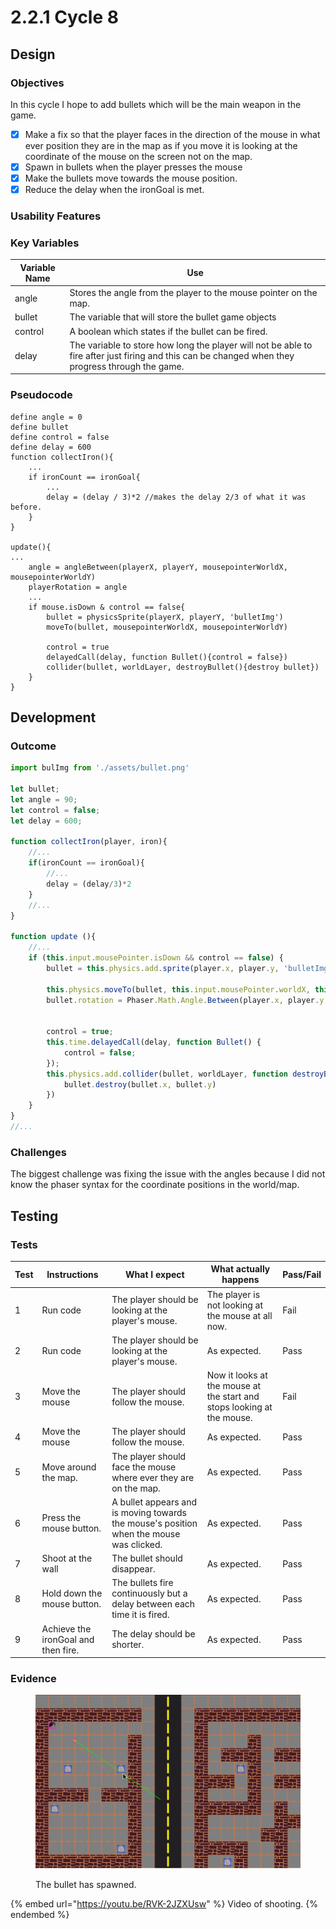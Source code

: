 # 2.2.1 Cycle 8

## Design

### Objectives

In this cycle I hope to add bullets which will be the main weapon in the game.

* [x] Make a fix so that the player faces in the direction of the mouse in what ever position they are in the map as if you move it is looking at the coordinate of the mouse on the screen not on the map.
* [x] Spawn in bullets when the player presses the mouse
* [x] Make the bullets move towards the mouse position.
* [x] Reduce the delay when the ironGoal is met.

### Usability Features

### Key Variables

| Variable Name | Use                                                                                                                                               |
| ------------- | ------------------------------------------------------------------------------------------------------------------------------------------------- |
| angle         | Stores the angle from the player to the mouse pointer on the map.                                                                                 |
| bullet        | The variable that will store the bullet game objects                                                                                              |
| control       | A boolean which states if the bullet can be fired.                                                                                                |
| delay         | The variable to store how long the player will not be able to fire after just firing and this can be changed when they progress through the game. |

### Pseudocode

```
define angle = 0
define bullet
define control = false
define delay = 600
function collectIron(){
    ...
    if ironCount == ironGoal{
        ...
        delay = (delay / 3)*2 //makes the delay 2/3 of what it was before.
    }
}

update(){
...
    angle = angleBetween(playerX, playerY, mousepointerWorldX, mousepointerWorldY)
    playerRotation = angle
    ...
    if mouse.isDown & control == false{
        bullet = physicsSprite(playerX, playerY, 'bulletImg')
        moveTo(bullet, mousepointerWorldX, mousepointerWorldY)
        
        control = true
        delayedCall(delay, function Bullet(){control = false})
        collider(bullet, worldLayer, destroyBullet(){destroy bullet})
    }
}
```

## Development

### Outcome

```javascript
import bulImg from './assets/bullet.png'

let bullet;
let angle = 90;
let control = false;
let delay = 600;

function collectIron(player, iron){
    //...
    if(ironCount == ironGoal){
        //...
        delay = (delay/3)*2
    }
    //...
}

function update (){
    //...
    if (this.input.mousePointer.isDown && control == false) {
        bullet = this.physics.add.sprite(player.x, player.y, 'bulletImg');

        this.physics.moveTo(bullet, this.input.mousePointer.worldX, this.input.mousePointer.worldY, 500)
        bullet.rotation = Phaser.Math.Angle.Between(player.x, player.y, this.input.mousePointer.worldX, this.input.mousePointer.worldY) - 80


        control = true;
        this.time.delayedCall(delay, function Bullet() {
            control = false;
        });
        this.physics.add.collider(bullet, worldLayer, function destroyBullet(){
            bullet.destroy(bullet.x, bullet.y)
        })
    }
}
//...
```

### Challenges

The biggest challenge was fixing the issue with the angles because I did not know the phaser syntax for the coordinate positions in the world/map.

## Testing

### Tests

| Test | Instructions                        | What I expect                                                                           | What actually happens                                                   | Pass/Fail |
| ---- | ----------------------------------- | --------------------------------------------------------------------------------------- | ----------------------------------------------------------------------- | --------- |
| 1    | Run code                            | The player should be looking at the player's mouse.                                     | The player is not looking at the mouse at all now.                      | Fail      |
| 2    | Run code                            | The player should be looking at the player's mouse.                                     | As expected.                                                            | Pass      |
| 3    | Move the mouse                      | The player should follow the mouse.                                                     | Now it looks at  the mouse at the start and stops looking at the mouse. | Fail      |
| 4    | Move the mouse                      | The player should follow the mouse.                                                     | As expected.                                                            | Pass      |
| 5    | Move around the map.                | The player should face the mouse where ever they are on the map.                        | As expected.                                                            | Pass      |
| 6    | Press the mouse button.             | A bullet appears and is moving towards the mouse's position when the mouse was clicked. | As expected.                                                            | Pass      |
| 7    | Shoot at the wall                   | The bullet should disappear.                                                            | As expected.                                                            | Pass      |
| 8    | Hold down the mouse button.         | The bullets fire continuously but a delay between each time it is fired.                | As expected.                                                            | Pass      |
| 9    | Achieve the ironGoal and then fire. | The delay should be shorter.                                                            | As expected.                                                            | Pass      |

### Evidence

<figure><img src="../.gitbook/assets/Screenshot 2022-09-23 at 10.06.39.png" alt=""><figcaption><p>The bullet has spawned.</p></figcaption></figure>

{% embed url="https://youtu.be/RVK-2JZXUsw" %}
Video of shooting.
{% endembed %}
